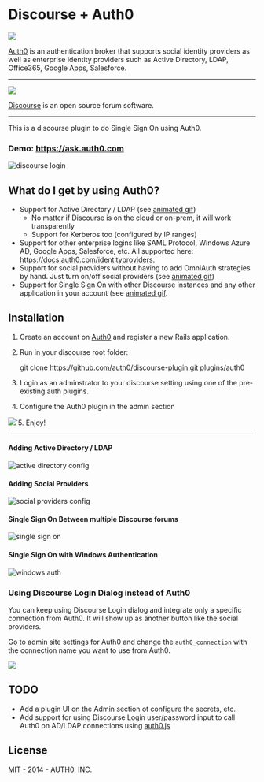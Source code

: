 Discourse + Auth0
=================

<a href="https://auth0.com">
 <img src="https://s3.amazonaws.com/assets.auth0.com/logo/logo-180.png" />
</a>

[Auth0](https://auth0.com) is an authentication broker that supports social identity providers as well as enterprise identity providers such as Active Directory, LDAP, Office365, Google Apps, Salesforce.

----------------------------------

<a href="http://discourse.org">
  <img src="http://blog.ohheyworld.com/wp-content/uploads/2013/11/discourse-logo.png" />
</a>

[Discourse](http://discourse.org) is an open source forum software.

----------------------------------

This is a discourse plugin to do Single Sign On using Auth0.

### Demo: https://ask.auth0.com

![discourse login](https://dl.dropboxusercontent.com/u/21665105/discourse-login.gif)

## What do I get by using Auth0?

* Support for Active Directory / LDAP (see [animated gif](#adding-active-directory--ldap))
  * No matter if Discourse is on the cloud or on-prem, it will work transparently
  * Support for Kerberos too (configured by IP ranges)
* Support for other enterprise logins like SAML Protocol, Windows Azure AD, Google Apps, Salesforce, etc. All supported here: https://docs.auth0.com/identityproviders.
* Support for social providers without having to add OmniAuth strategies by hand. Just turn on/off social providers (see [animated gif](#adding-social-providers))
* Support for Single Sign On with other Discourse instances and any other application in your account (see [animated gif](#single-sign-on-between-multiple-discourse-forums).

## Installation

1. Create an account on [Auth0](http://auth0.com) and register a new Rails application.

2. Run in your discourse root folder:

	git clone https://github.com/auth0/discourse-plugin.git plugins/auth0

3. Login as an adminstrator to your discourse setting using one of the pre-existing auth plugins.

4. Configure the Auth0 plugin in the admin section

<img src="http://blog.auth0.com.s3.amazonaws.com/ss-2014-02-03T14-32-49.png">̇</img>
5. Enjoy!

----

#### Adding Active Directory / LDAP

![active directory config](https://dl.dropboxusercontent.com/u/21665105/ad-connection.gif)

#### Adding Social Providers

![social providers config](https://dl.dropboxusercontent.com/u/21665105/social-connections.gif)

#### Single Sign On Between multiple Discourse forums

![single sign on](https://dl.dropboxusercontent.com/u/21665105/sso-discourse.gif)

#### Single Sign On with Windows Authentication

![windows auth](https://s3.amazonaws.com/blog.auth0.com/login_discourse_kerberos-2.gif)

### Using Discourse Login Dialog instead of Auth0

You can keep using Discourse Login dialog and integrate only a specific connection from Auth0. It will show up as another button like the social providers.

Go to admin site settings for Auth0 and change the `auth0_connection` with the connection name you want to use from Auth0.

![](https://s3.amazonaws.com/blog.auth0.com/login_discourse_ad.gif)

## TODO

* Add a plugin UI on the Admin section ot configure the secrets, etc.
* Add support for using Discourse Login user/password input to call Auth0 on AD/LDAP connections using [auth0.js](https://github.com/auth0/auth0.js)

## License

MIT - 2014 - AUTH0, INC.
